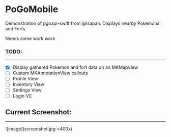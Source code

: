 # PoGoMobile

Demonstration of pgoapi-swift from @lsapan. Displays nearby Pokemons and Forts.

Needs some work work

### TODO:
---

- [x] Display gathered Pokemon and fort data on an MKMapView
- [ ] Custom MKAnnotationView callouts
- [ ] Profile View
- [ ] Inventory View
- [ ] Settings View
- [ ] Login VC

## Current Screenshot:
---

![image](screenshot.jpg =400x)
